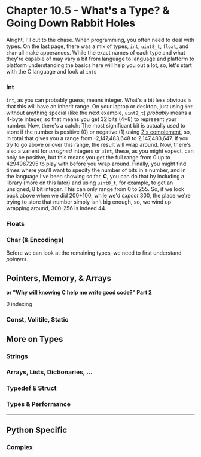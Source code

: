 # Chapter 10.5 - What's a Type? & Going Down Rabbit Holes

Alright, I'll cut to the chase. When programming, you often need to deal with types. On the last page, there was a mix of types, `int`, `uint8_t`, `float`, and `char` all make apperances. While the exact names of each type and what they're capable of may vary a bit from language to language and platform to platform understanding the basics here will help you out a lot, so, let's start with the C language and look at `int`s

### Int

`int`, as you can probably guess, means integer. What's a bit less obvious is that this will have an inherit range. On your laptop or desktop, just using `int` without anything special (like the next example, `uint8_t`) *probably* means a 4-byte integer, so that means you get 32 bits (4*8) to represent your number. Now, there's a catch: The most significant bit is actually used to store if the number is positive (0) or negative (1) using [2's complement](https://en.wikipedia.org/wiki/Two's_complement), so, in total that gives you a range from -2,147,483,648 to 2,147,483,647. If you try to go above or over this range, the result will wrap around. Now, there's also a varient for *unsigned* integers or `uint`, these, as you might expect, can only be positive, but this means you get the full range from 0 up to 4294967295 to play with before you wrap around. Finally, you might find times where you'll want to specify the number of bits in a number, and in the language I've been showing so far, **C**, you can do that by including a library (more on this later) and using `uint8_t`, for example, to get an unsigned, 8 bit integer. This can only range from 0 to 255. So, if we look back above when we did 200+100, while we'd *expect* 300, the place we're trying to store that number simply isn't big enough, so, we wind up wrapping around, 300-256 is indeed 44.

### Floats

### Char (& Encodings)



Before we can look at the remaining types, we need to first understand *pointers*.

## Pointers, Memory, & Arrays

<b>or "Why will knowing C help me write good code?" Part 2</b>

0 indexing



### Const, Volitile, Static

## More on Types

### Strings

### Arrays, Lists, Dictionaries, ...

### Typedef & Struct

### Types & Performance

---

## Python Specific

### Complex

